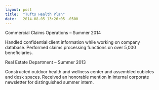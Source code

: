 ```yaml
---
layout: post
title:  "Tufts Health Plan"
date:   2014-08-05 13:26:05 -0500
---
```

Commercial Claims Operations – Summer 2014

Handled confidential client information while working on company database. Performed claims processing functions on over 5,000 beneficiaries.

Real Estate Department – Summer 2013

Constructed outdoor health and wellness center and assembled cubicles and desk spaces.
Received an honorable mention in internal corporate newsletter for distinguished summer intern.
